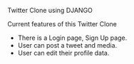 Twitter Clone using DJANGO

Current features of this Twitter Clone
- There is a Login page, Sign Up page.
- User can post a tweet and media.
- User can edit their profile data.